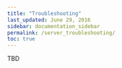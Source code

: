 ```yaml
---
title: "Troubleshooting"
last_updated: June 29, 2016
sidebar: documentation_sidebar
permalink: /server_troubleshooting/
toc: true
---
```


TBD
